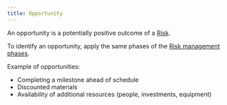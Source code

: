```yaml
---
title: Opportunity
---
```

An opportunity is a potentially positive outcome of a [Risk](project-planning/risk-management/risk.md). 

To identify an opportunity, apply the same phases of the [Risk management phases](project-planning/risk-management/risk-management-phases.md).

Example of opportunities:
- Completing a milestone ahead of schedule
- Discounted materials 
- Availability of additional resources (people, investments, equipment) 
